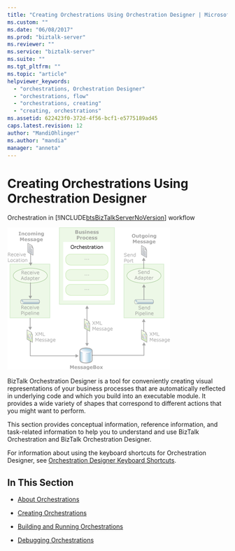 ```yaml
---
title: "Creating Orchestrations Using Orchestration Designer | Microsoft Docs"
ms.custom: ""
ms.date: "06/08/2017"
ms.prod: "biztalk-server"
ms.reviewer: ""
ms.service: "biztalk-server"
ms.suite: ""
ms.tgt_pltfrm: ""
ms.topic: "article"
helpviewer_keywords: 
  - "orchestrations, Orchestration Designer"
  - "orchestrations, flow"
  - "orchestrations, creating"
  - "creating, orchestrations"
ms.assetid: 622423f0-372d-4f56-bcf1-e5775189ad45
caps.latest.revision: 12
author: "MandiOhlinger"
ms.author: "mandia"
manager: "anneta"
---
```

# Creating Orchestrations Using Orchestration Designer
Orchestration in [!INCLUDE[btsBizTalkServerNoVersion](../includes/btsbiztalkservernoversion-md.md)] workflow  
  
 ![Orchestration in BizTalk Server](../core/media/ebiz-dev-busprcsf.gif "ebiz_dev_busprcsf")  
  
 BizTalk Orchestration Designer is a tool for conveniently creating visual representations of your business processes that are automatically reflected in underlying code and which you build into an executable module. It provides a wide variety of shapes that correspond to different actions that you might want to perform.  
  
 This section provides conceptual information, reference information, and task-related information to help you to understand and use BizTalk Orchestration and BizTalk Orchestration Designer.  
  
 For information about using the keyboard shortcuts for Orchestration Designer, see [Orchestration Designer Keyboard Shortcuts](../core/orchestration-designer-keyboard-shortcuts.md).  
  
## In This Section  
  
-   [About Orchestrations](../core/about-orchestrations.md)  
  
-   [Creating Orchestrations](../core/creating-orchestrations.md)  
  
-   [Building and Running Orchestrations](../core/building-and-running-orchestrations.md)  
  
-   [Debugging Orchestrations](../core/debugging-orchestrations.md)
